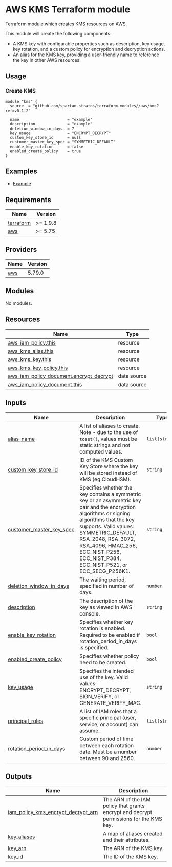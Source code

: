 # AWS KMS Terraform module
Terraform module which creates KMS resources on AWS.

This module will create the following components:
- A KMS key with configurable properties such as description, key usage, key rotation, and a custom policy for encryption and decryption actions.
- An alias for the KMS key, providing a user-friendly name to reference the key in other AWS resources.

## Usage
### Create KMS
```hcl
module "kms" {
  source  = "github.com/spartan-stratos/terraform-modules//aws/kms?ref=v0.1.2"

  name                     = "example"
  description              = "example"
  deletion_window_in_days  = 7
  key_usage                = "ENCRYPT_DECRYPT"
  custom_key_store_id      = null
  customer_master_key_spec = "SYMMETRIC_DEFAULT"
  enable_key_rotation      = false
  enabled_create_policy    = true
}
```

## Examples
- [Example](./examples/complete/)

<!-- BEGIN_TF_DOCS -->
## Requirements

| Name | Version |
|------|---------|
| <a name="requirement_terraform"></a> [terraform](#requirement\_terraform) | >= 1.9.8 |
| <a name="requirement_aws"></a> [aws](#requirement\_aws) | >= 5.75 |

## Providers

| Name | Version |
|------|---------|
| <a name="provider_aws"></a> [aws](#provider\_aws) | 5.79.0 |

## Modules

No modules.

## Resources

| Name | Type |
|------|------|
| [aws_iam_policy.this](https://registry.terraform.io/providers/hashicorp/aws/latest/docs/resources/iam_policy) | resource |
| [aws_kms_alias.this](https://registry.terraform.io/providers/hashicorp/aws/latest/docs/resources/kms_alias) | resource |
| [aws_kms_key.this](https://registry.terraform.io/providers/hashicorp/aws/latest/docs/resources/kms_key) | resource |
| [aws_kms_key_policy.this](https://registry.terraform.io/providers/hashicorp/aws/latest/docs/resources/kms_key_policy) | resource |
| [aws_iam_policy_document.encrypt_decrypt](https://registry.terraform.io/providers/hashicorp/aws/latest/docs/data-sources/iam_policy_document) | data source |
| [aws_iam_policy_document.this](https://registry.terraform.io/providers/hashicorp/aws/latest/docs/data-sources/iam_policy_document) | data source |

## Inputs

| Name | Description | Type | Default | Required |
|------|-------------|------|---------|:--------:|
| <a name="input_alias_name"></a> [alias\_name](#input\_alias\_name) | A list of aliases to create. Note - due to the use of `toset()`, values must be static strings and not computed values. | `list(string)` | `[]` | no |
| <a name="input_custom_key_store_id"></a> [custom\_key\_store\_id](#input\_custom\_key\_store\_id) | ID of the KMS Custom Key Store where the key will be stored instead of KMS (eg CloudHSM). | `string` | `null` | no |
| <a name="input_customer_master_key_spec"></a> [customer\_master\_key\_spec](#input\_customer\_master\_key\_spec) | Specifies whether the key contains a symmetric key or an asymmetric key pair and the encryption algorithms or signing algorithms that the key supports. Valid values: SYMMETRIC\_DEFAULT, RSA\_2048, RSA\_3072, RSA\_4096, HMAC\_256, ECC\_NIST\_P256, ECC\_NIST\_P384, ECC\_NIST\_P521, or ECC\_SECG\_P256K1. | `string` | `"SYMMETRIC_DEFAULT"` | no |
| <a name="input_deletion_window_in_days"></a> [deletion\_window\_in\_days](#input\_deletion\_window\_in\_days) | The waiting period, specified in number of days. | `number` | `7` | no |
| <a name="input_description"></a> [description](#input\_description) | The description of the key as viewed in AWS console. | `string` | `null` | no |
| <a name="input_enable_key_rotation"></a> [enable\_key\_rotation](#input\_enable\_key\_rotation) | Specifies whether key rotation is enabled. Required to be enabled if rotation\_period\_in\_days is specified. | `bool` | `false` | no |
| <a name="input_enabled_create_policy"></a> [enabled\_create\_policy](#input\_enabled\_create\_policy) | Specifies whether policy need to be created. | `bool` | `false` | no |
| <a name="input_key_usage"></a> [key\_usage](#input\_key\_usage) | Specifies the intended use of the key. Valid values: ENCRYPT\_DECRYPT, SIGN\_VERIFY, or GENERATE\_VERIFY\_MAC. | `string` | `"ENCRYPT_DECRYPT"` | no |
| <a name="input_principal_roles"></a> [principal\_roles](#input\_principal\_roles) | A list of IAM roles that a specific principal (user, service, or account) can assume. | `list(string)` | `null` | no |
| <a name="input_rotation_period_in_days"></a> [rotation\_period\_in\_days](#input\_rotation\_period\_in\_days) | Custom period of time between each rotation date. Must be a number between 90 and 2560. | `number` | `90` | no |

## Outputs

| Name | Description |
|------|-------------|
| <a name="output_iam_policy_kms_encrypt_decrypt_arn"></a> [iam\_policy\_kms\_encrypt\_decrypt\_arn](#output\_iam\_policy\_kms\_encrypt\_decrypt\_arn) | The ARN of the IAM policy that grants encrypt and decrypt permissions for the KMS key. |
| <a name="output_key_aliases"></a> [key\_aliases](#output\_key\_aliases) | A map of aliases created and their attributes. |
| <a name="output_key_arn"></a> [key\_arn](#output\_key\_arn) | The ARN of the KMS key. |
| <a name="output_key_id"></a> [key\_id](#output\_key\_id) | The ID of the KMS key. |
<!-- END_TF_DOCS -->